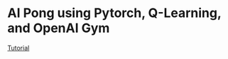 # AI Pong using Pytorch, Q-Learning, and OpenAI Gym

[Tutorial](https://youtu.be/vaVBd9H2eHE?si=2ZJsKvLJFUNNXZyp)

